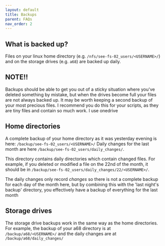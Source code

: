 ```yaml
---
layout: default
title: Backups
parent: FAQs
nav_order: 2
---
```


## What is backed up?
Files on your linux home directory (e.g. `/nfs/see-fs-02_users/<USERNAME>/`) and on the storage drives (e.g. `a68`) are backed up daily.

## NOTE!!
Backups should be able to get you out of a sticky situation where you've deleted something by mistake, but when the drives become full your files are not always backed up.
It may be worth keeping a second backup of your most precious files. I recommend you do this for your scripts, as they are tiny files and contain so much work. I use onedrive

## Home directories
A complete backup of your home directory as it was yesterday evening is here: `/backup/see-fs-02_users/<USERNAME>/`
Daily changes for the last month are here `/backup/see-fs-02_users/daily_changes/`. 

This directory contains daily directories which contain changed files.
For example, if you deleted or modified a file on the 22nd of the month, it should be in `/backup/see-fs-02_users/daily_changes/22/<USERNAME>/`.

The daily changes only record *changes* so there is not a complete backup for each day of the month here, but by combining this with the 'last night's backup' directory,
you effectively have a backup of everything for the last month

## Storage drives
The storage drive backups work in the same way as the home directories. For example, the backup of your a68 directory is at `/backup/a68/<USERNAME>/`
and the daily changes are at `/backup/a68/daily_changes/`
